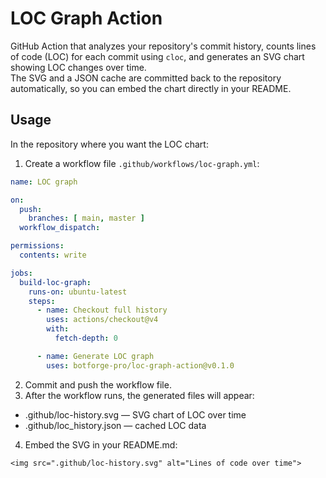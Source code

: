 # LOC Graph Action

GitHub Action that analyzes your repository's commit history, counts lines of code (LOC) for each commit using `cloc`, and generates an SVG chart showing LOC changes over time.  
The SVG and a JSON cache are committed back to the repository automatically, so you can embed the chart directly in your README.

## Usage

In the repository where you want the LOC chart:

1. Create a workflow file `.github/workflows/loc-graph.yml`:

```yaml
name: LOC graph

on:
  push:
    branches: [ main, master ]
  workflow_dispatch:

permissions:
  contents: write

jobs:
  build-loc-graph:
    runs-on: ubuntu-latest
    steps:
      - name: Checkout full history
        uses: actions/checkout@v4
        with:
          fetch-depth: 0

      - name: Generate LOC graph
        uses: botforge-pro/loc-graph-action@v0.1.0
```

2.	Commit and push the workflow file.
3.	After the workflow runs, the generated files will appear:
   * .github/loc-history.svg — SVG chart of LOC over time
   * .github/loc_history.json — cached LOC data	
 4.	Embed the SVG in your README.md:
```
<img src=".github/loc-history.svg" alt="Lines of code over time">
```
